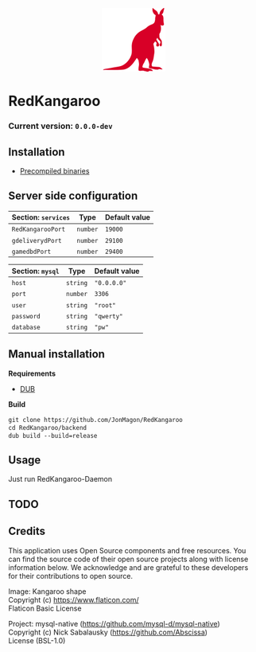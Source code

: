 <p align="center">
   <img src="https://raw.githubusercontent.com/JonMagon/RedKangaroo/master/assets/images/kangaroo-shape.png" width="128" height="128"/>
</p>

# RedKangaroo
### Current version: `0.0.0-dev`

## Installation
* [Precompiled binaries](https://github.com/JonMagon/RedKangaroo/releases)

## Server side configuration
|Section: `services`|Type    |Default value|
|-------------------|--------|-------------|
|`RedKangarooPort`  |`number`|`19000`      |
|`gdeliverydPort`   |`number`|`29100`      |
|`gamedbdPort`      |`number`|`29400`      |

|Section: `mysql`|Type    |Default value|
|----------------|--------|-------------|
|`host`          |`string`|`"0.0.0.0"`  |
|`port`          |`number`|`3306`       |
|`user`          |`string`|`"root"`     |
|`password`      |`string`|`"qwerty"`   |
|`database`      |`string`|`"pw"`       |

## Manual installation
**Requirements**
- [DUB](https://github.com/dlang/dub)

**Build**
```
git clone https://github.com/JonMagon/RedKangaroo
cd RedKangaroo/backend
dub build --build=release
```

## Usage
Just run RedKangaroo-Daemon

## TODO

## Credits
This application uses Open Source components and free resources. You can find the source code of their open source projects along with license information below. We acknowledge and are grateful to these developers for their contributions to open source.

Image: Kangaroo shape  
Copyright (c) https://www.flaticon.com/  
Flaticon Basic License

Project: mysql-native (https://github.com/mysql-d/mysql-native)  
Copyright (c) Nick Sabalausky (https://github.com/Abscissa)  
License (BSL-1.0)

